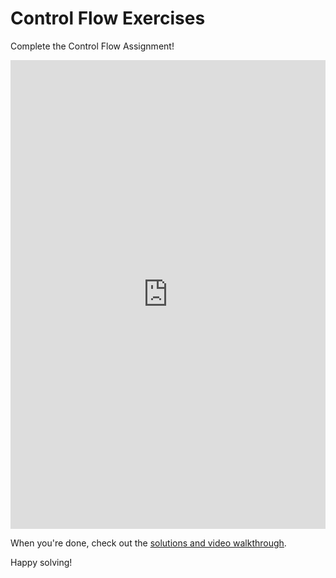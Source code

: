 # Control Flow Exercises

Complete the Control Flow Assignment!

<iframe frameborder="0" width="100%" height="750" src="https://repl.it/student/submissions/576513"></iframe>

When you're done, check out the [solutions and video walkthrough][walkthrough].

Happy solving!

[walkthrough]: walkthrough.md
